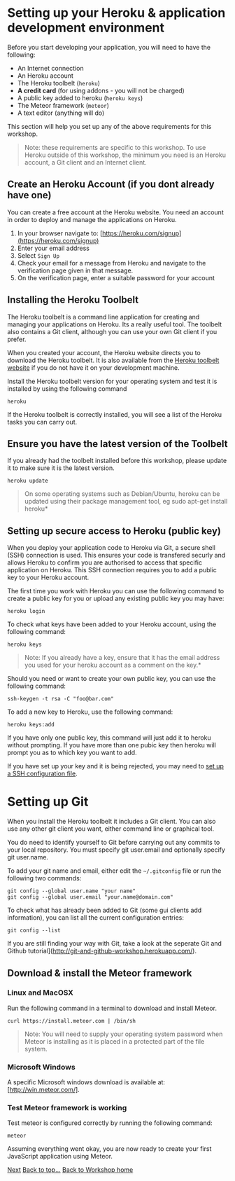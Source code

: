 # <a id="top">Setting up your Heroku & application development environment</a>

  Before you start developing your application, you will need to have the following:
  
  * An Internet connection
  * An Heroku account
  * The Heroku toolbelt (`heroku`)
  * **A credit card** (for using addons - you will not be charged)
  * A public key added to heroku (`heroku keys`)
  * The Meteor framework (`meteor`)
  * A text editor (anything will do)

  This section will help you set up any of the above requirements for this workshop.  
  
> Note: these requirements are specific to this workshop.  To use Heroku outside of this workshop, the minimum you need is an Heroku account, a Git client and an Internet client. 

## Create an Heroku Account (if you dont already have one)

  You can create a free account at the Heroku website.  You need an account in order to deploy and manage the applications on Heroku.

  1. In your browser navigate to: [https://heroku.com/signup](https://heroku.com/signup)
  2. Enter your email address
  3. Select `Sign Up`
  4. Check your email for a message from Heroku and navigate to the verification page given in that message.
  5. On the verification page, enter a suitable password for your account


## Installing the Heroku Toolbelt

  The Heroku toolbelt is a command line application for creating and managing your applications on Heroku.  Its a really useful tool.  The toolbelt also contains a Git client, although you can use your own Git client if you prefer.
  
  When you created your account, the Heroku website directs you to download the Heroku toolbelt.  It is also available from the [Heroku toolbelt website](http://toolbelt.heroku.com) if you do not have it on your development machine.
  
  Install the Heroku toolbelt version for your operating system and test it is installed by using the following command
  
    heroku
    
  If the Heroku toolbelt is correctly installed, you will see a list of the Heroku tasks you can carry out.

## Ensure you have the latest version of the Toolbelt

  If you already had the toolbelt installed before this workshop, please update it to make sure it is the latest version.
  
    heroku update

> On some operating systems such as Debian/Ubuntu, heroku can be updated using their package management tool, eg sudo apt-get install heroku*


## Setting up secure access to Heroku (public key)
  
  When you deploy your application code to Heroku via Git, a secure shell (SSH) connection is used.  This ensures your code is transfered securly and allows Heroku to confirm you are authorised to access that specific application on Heroku.  This SSH connection requires you to add a public key to your Heroku account.
  
  The first time you work with Heroku you can use the following command to create a public key for you or upload any existing public key you may have:
  
    heroku login

  To check what keys have been added to your Heroku account, using the following command:
  
    heroku keys
  
> Note:  If you already have a key, ensure that it has the email address you used for your heroku account as a comment on the key.*
  
  
  Should you need or want to create your own public key, you can use the following command:
  
    ssh-keygen -t rsa -C "foo@bar.com"

    
  To add a new key to Heroku, use the following command:
  
    heroku keys:add 
    
  If you have only one public key, this command will just add it to heroku without prompting.  If you have more than one pubic key then heroku will prompt you as to which key you want to add.
  
  If you have set up your key and it is being rejected, you may need to [set up a SSH configuration file](http://jr0cket.co.uk/2012/11/managing-multiple-ssh-keys-to-avoid.html).
  

# Setting up Git

  When you install the Heroku toolbelt it includes a Git client.  You can also use any other git client you want, either command line or graphical tool.
  
  You do need to identify yourself to Git before carrying out any commits to your local repository.  You must specify git user.email and optionally specify git user.name.
  
  To add your git name and email, either edit the `~/.gitconfig` file or run the following two commands:

    git config --global user.name "your name"
    git config --global user.email "your.name@domain.com"

  To check what has already been added to Git (some gui clients add information), you can list all the current configuration entries:

    git config --list

  If you are still finding your way with Git, take a look at the seperate Git and Github tutorial](http://git-and-github-workshop.herokuapp.com/).
  

## Download & install the Meteor framework

### Linux and MacOSX
Run the following command in a terminal to download and install Meteor.  

    curl https://install.meteor.com | /bin/sh

> Note: You will need to supply your operating system password when Meteor is installing as it is placed in a protected part of the file system.

  
### Microsoft Windows

A specific Microsoft windows download is available at: [http://win.meteor.com/].


### Test Meteor framework is working

  Test meteor is configured correctly by running the following command:
  
    meteor
    
  Assuming everything went okay, you are now ready to create your first JavaScript application using Meteor.

[Next](01-getting-started-with-your-app.html)
[Back to top...](#top)
[Back to Workshop home](index.html)

